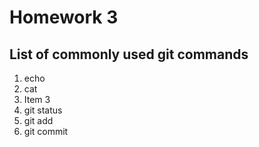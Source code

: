 

# Homework 3
## List of commonly used git commands


1. echo
2. cat 
3. Item 3
4. git status
5. git add
6. git commit 